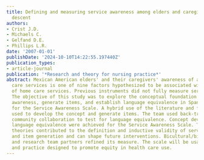 ```yaml
---
title: Defining and measuring service awareness among elders and caregivers of Mexican
  descent
authors:
- Crist J.D.
- Michaels C.
- Gelfand D.E.
- Phillips L.R.
date: '2007-01-01'
publishDate: '2024-10-10T14:22:55.197440Z'
publication_types:
- article-journal
publication: '*Research and theory for nursing practice*'
abstract: Mexican American elders' and their caregivers' awareness of available home
  care services is one of nine factors hypothesized to be associated with underuse
  of home care services. Previous instruments did not fully measure service awareness.
  The objective of this study was to explore the conceptual foundation of service
  awareness, generate items, and establish language equivalence in Spanish and English
  for the Service Awareness Scale. A hybrid use of the literature and fieldwork were
  used to develop the concept and generate items. The team used back-translation and
  community collaboration to test for language equivalence. Concept development and
  language equivalence were achieved for the Service Awareness Scale. Teaching/learning
  theories contributed to the definition and inductive validity of service awareness
  and item generation and can shape future interventions. Bicultural/bilingual community
  and research team partners refined its measure. The scale will be usable in research
  and practice designed to promote equity in health care use.
---
```

